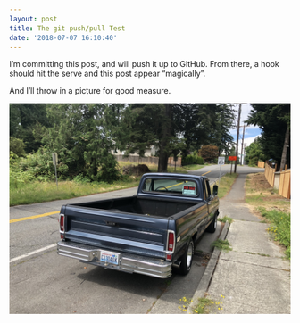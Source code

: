 ```yaml
---
layout: post
title: The git push/pull Test
date: '2018-07-07 16:10:40'
---
```


I’m committing this post, and will push it up to GitHub. From there, a hook should hit the serve and this post appear “magically”.

And I’ll throw in a picture for good measure.

![](assets/IMG_2662.jpeg)